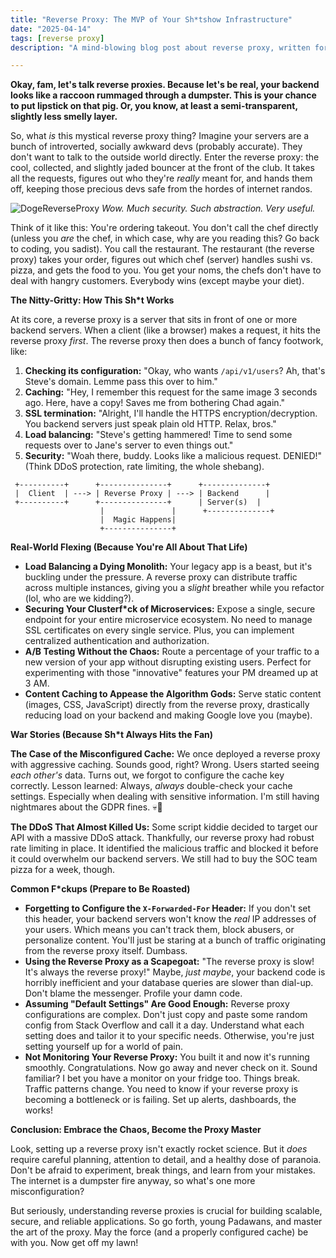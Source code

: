 ```yaml
---
title: "Reverse Proxy: The MVP of Your Sh*tshow Infrastructure"
date: "2025-04-14"
tags: [reverse proxy]
description: "A mind-blowing blog post about reverse proxy, written for chaotic Gen Z engineers. Learn how to make your spaghetti code at least *look* professional."

---
```


**Okay, fam, let's talk reverse proxies. Because let's be real, your backend looks like a raccoon rummaged through a dumpster. This is your chance to put lipstick on that pig. Or, you know, at least a semi-transparent, slightly less smelly layer.**

So, what *is* this mystical reverse proxy thing? Imagine your servers are a bunch of introverted, socially awkward devs (probably accurate). They don't want to talk to the outside world directly. Enter the reverse proxy: the cool, collected, and slightly jaded bouncer at the front of the club. It takes all the requests, figures out who they're *really* meant for, and hands them off, keeping those precious devs safe from the hordes of internet randos.

![DogeReverseProxy](https://i.kym-cdn.com/photos/images/original/002/133/797/d90.jpg)
*Wow. Much security. Such abstraction. Very useful.*

Think of it like this: You're ordering takeout. You don't call the chef directly (unless you *are* the chef, in which case, why are you reading this? Go back to coding, you sadist). You call the restaurant. The restaurant (the reverse proxy) takes your order, figures out which chef (server) handles sushi vs. pizza, and gets the food to you. You get your noms, the chefs don't have to deal with hangry customers. Everybody wins (except maybe your diet).

**The Nitty-Gritty: How This Sh*t Works**

At its core, a reverse proxy is a server that sits in front of one or more backend servers. When a client (like a browser) makes a request, it hits the reverse proxy *first*. The reverse proxy then does a bunch of fancy footwork, like:

1.  **Checking its configuration:** "Okay, who wants `/api/v1/users`? Ah, that's Steve's domain. Lemme pass this over to him."
2.  **Caching:** "Hey, I remember this request for the same image 3 seconds ago. Here, have a copy! Saves me from bothering Chad again."
3.  **SSL termination:** "Alright, I'll handle the HTTPS encryption/decryption. You backend servers just speak plain old HTTP. Relax, bros."
4.  **Load balancing:** "Steve's getting hammered! Time to send some requests over to Jane's server to even things out."
5.  **Security:** "Woah there, buddy. Looks like a malicious request. DENIED!" (Think DDoS protection, rate limiting, the whole shebang).

```ascii
 +----------+      +---------------+      +--------------+
 |  Client  | ---> | Reverse Proxy | ---> | Backend      |
 +----------+      +---------------+      | Server(s)  |
                    |               |      +--------------+
                    |  Magic Happens|
                    +---------------+
```

**Real-World Flexing (Because You're All About That Life)**

*   **Load Balancing a Dying Monolith:** Your legacy app is a beast, but it's buckling under the pressure. A reverse proxy can distribute traffic across multiple instances, giving you a *slight* breather while you refactor (lol, who are we kidding?).
*   **Securing Your Clusterf*ck of Microservices:** Expose a single, secure endpoint for your entire microservice ecosystem. No need to manage SSL certificates on every single service. Plus, you can implement centralized authentication and authorization.
*   **A/B Testing Without the Chaos:** Route a percentage of your traffic to a new version of your app without disrupting existing users. Perfect for experimenting with those "innovative" features your PM dreamed up at 3 AM.
*   **Content Caching to Appease the Algorithm Gods:** Serve static content (images, CSS, JavaScript) directly from the reverse proxy, drastically reducing load on your backend and making Google love you (maybe).

**War Stories (Because Sh*t Always Hits the Fan)**

**The Case of the Misconfigured Cache:** We once deployed a reverse proxy with aggressive caching. Sounds good, right? Wrong. Users started seeing *each other's* data. Turns out, we forgot to configure the cache key correctly. Lesson learned: Always, *always* double-check your cache settings. Especially when dealing with sensitive information. I'm still having nightmares about the GDPR fines. 💀🙏

**The DDoS That Almost Killed Us:** Some script kiddie decided to target our API with a massive DDoS attack. Thankfully, our reverse proxy had robust rate limiting in place. It identified the malicious traffic and blocked it before it could overwhelm our backend servers. We still had to buy the SOC team pizza for a week, though.

**Common F*ckups (Prepare to Be Roasted)**

*   **Forgetting to Configure the `X-Forwarded-For` Header:** If you don't set this header, your backend servers won't know the *real* IP addresses of your users. Which means you can't track them, block abusers, or personalize content. You'll just be staring at a bunch of traffic originating from the reverse proxy itself. Dumbass.
*   **Using the Reverse Proxy as a Scapegoat:** "The reverse proxy is slow! It's always the reverse proxy!" Maybe, *just maybe*, your backend code is horribly inefficient and your database queries are slower than dial-up. Don't blame the messenger. Profile your damn code.
*   **Assuming "Default Settings" Are Good Enough:** Reverse proxy configurations are complex. Don't just copy and paste some random config from Stack Overflow and call it a day. Understand what each setting does and tailor it to your specific needs. Otherwise, you're just setting yourself up for a world of pain.
*  **Not Monitoring Your Reverse Proxy:** You built it and now it's running smoothly. Congratulations. Now go away and never check on it. Sound familiar? I bet you have a monitor on your fridge too. Things break. Traffic patterns change. You need to know if your reverse proxy is becoming a bottleneck or is failing. Set up alerts, dashboards, the works!

**Conclusion: Embrace the Chaos, Become the Proxy Master**

Look, setting up a reverse proxy isn't exactly rocket science. But it *does* require careful planning, attention to detail, and a healthy dose of paranoia. Don't be afraid to experiment, break things, and learn from your mistakes. The internet is a dumpster fire anyway, so what's one more misconfiguration?

But seriously, understanding reverse proxies is crucial for building scalable, secure, and reliable applications. So go forth, young Padawans, and master the art of the proxy. May the force (and a properly configured cache) be with you. Now get off my lawn!
